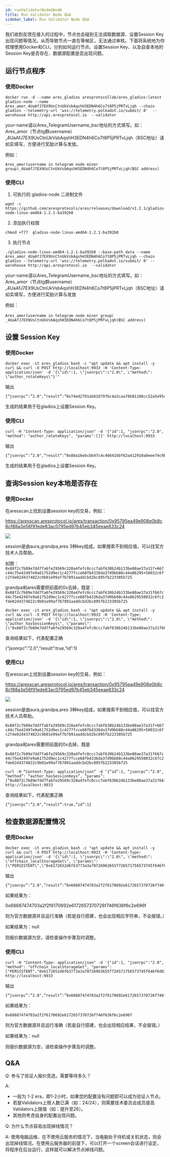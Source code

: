 ```yaml
---
id: runValidatorNodeQAndA
title: Run Validator Node Q&A
sidebar_label: Run Validator Node Q&A
---
```


我们收到反馈在接入的过程中，节点也会碰到无法调取数据源、设置Session Key出现问题等情况。从而导致节点一直在等候区，无法通过审核。下面将系统地为你梳理使用Docker和CLI，分别如何运行节点、设置Session Key、以及自查本地的Session Key是否存在、数据源配置是否出现问题。


## 运行节点程序
### 使用Docker

````
docker run -d --name ares_gladios aresprotocollab/ares_gladios:latest gladios-node --name Ares_amor_4UaAfJ7EX9UsCtnUkVsbAqshH3EDN4h6Co7t8P5jPRTvLjqh --chain gladios --telemetry-url 'wss://telemetry.polkadot.io/submit/ 0'  --warehouse http://api.aresprotocol.io  --validator
````

your-name请以Ares_TelegramUsername_bsc地址的方式填写。如：Ares_amor（节点tg群username）_4UaAfJ7EX9UsCtnUkVsbAqshH3EDN4h6Co7t8P5jPRTvLjqh（BSC地址）请如实填写，方便进行奖励计算与发放。

例如：
````
Ares_amor(username in telegram node miner group)_4UaAfJ7EX9UsCtnUkVsbAqshH3EDN4h6Co7t8P5jPRTvLjqh(BSC address)
````

### 使用CLI

1. 可执行的 gladios-node 二进制文件

````
wget -c https://github.com/aresprotocols/ares/releases/download/v1.2.1/gladios-node-linux-amd64-1.2.1-ba392b0
````
2. 添加执行权限

````
chmod +777  gladios-node-linux-amd64-1.2.1-ba392b0
````

3. 执行节点

````
./gladios-node-linux-amd64-1.2.1-ba392b0 --base-path data --name Ares_amor_4UaAfJ7EX9UsCtnUkVsbAqshH3EDN4h6Co7t8P5jPRTvLjqh --chain gladios --telemetry-url 'wss://telemetry.polkadot.io/submit/ 0' --warehouse http://api.aresprotocol.io  --validator
````

your-name请以Ares_TelegramUsername_bsc地址的方式填写。如：Ares_amor（节点tg群username）_4UaAfJ7EX9UsCtnUkVsbAqshH3EDN4h6Co7t8P5jPRTvLjqh（BSC地址）请如实填写，方便进行奖励计算与发放

例如：
````
Ares_amor(username in telegram node miner group）_4UaAfJ7EX9UsCtnUkVsbAqshH3EDN4h6Co7t8P5jPRTvLjqh(BSC address)
````

## 设置 Session Key

### 使用Docker

````
docker exec -it ares_gladios bash -c "apt update && apt install -y curl && curl -X POST http://localhost:9933 -H 'Content-Type: application/json' -d '{\"id\":1, \"jsonrpc\":\"2.0\", \"method\": \"author_rotateKeys\"}'"
````

输出

````
{“jsonrpc”:”2.0",”result”:”0x74ed2791ab818797bc4a2caa78b01180cc52a5e95c8cd5286d2642b671c3986d00a93e91eaedd838f275f4c49f1c9a9c2525f7f34577c556f02bc357eddaa4dbf28ab5102be4fa22b6b8115765d290de0c6c91f37a265acecdf3782746bff32b”,”id”:1}
````

生成的结果用于在gladios上设置Session Key。


### 使用CLI

````
curl -H "Content-Type: application/json" -d '{"id":1, "jsonrpc":"2.0", "method": "author_rotateKeys", "params":[]}' http://localhost:9933
````

输出

````
{“jsonrpc”:”2.0",”result”:”0x88a16ebcbb47c4c466416bf62a412910a8eee74c9b9b7fa3fe922f5f2f6b3a256ec28920cf2811088090b45c1c7faf9f5434a32929a4251667b38dcd530b9934f2fb357cf4ac2f8b024e3db8946e2ce185b8bc66f0f03d2cf5c94fa293e29f23",”id”:1}
````

生成的结果用于在gladios上设置Session Key。


## 查询Session key本地是否存在

### 使用Docker

在aresscan上找到设置session key的交易，例如：

https://aresscan.aresprotocol.io/ares/transaction/0x95795ea49e908e0b8c8cf88a3e56f91ede63ac0795ed97b45eb345eeae833c24

![](assets/build/301.png)

session是由aura,grandpa,ares 3种key组成，如果搜索不到相应值，可以找官方技术人员帮助。

如图：
`0x88f2c7b89e7dd7fa6fe29569c320a4fefc0ccc7abf630b24b133be80ae37a31f+667c44c75e42497e9a61752d9ec1c4277fcce68fb4336da37d9bb88c44a06295+50032c6fc2fde02d4374822c9b01e99af7b7891aaddcbd2bc895fb223305b725`

grandpa和ares需要把前面的0x去掉，既是：
`0x88f2c7b89e7dd7fa6fe29569c320a4fefc0ccc7abf630b24b133be80ae37a31f667c44c75e42497e9a61752d9ec1c4277fcce68fb4336da37d9bb88c44a0629550032c6fc2fde02d4374822c9b01e99af7b7891aaddcbd2bc895fb223305b725`

````
docker exec -it ares_gladios bash -c "apt update && apt install -y curl && curl -X POST http://localhost:9933 -H 'Content-Type: application/json' -d '{\"id\":1, \"jsonrpc\":\"2.0\", \"method\": \"author_hasSessionKeys\", \"params\": [\"0x88f2c7b89e7dd7fa6fe29569c320a4fefc0ccc7abf630b24b133be80ae37a31f667c44c75e42497e9a61752d9ec1c4277fcce68fb4336da37d9bb88c44a0629550032c6fc2fde02d4374822c9b01e99af7b7891aaddcbd2bc895fb223305b725\"]}'"
````

查询结果如下，代表配置正确

{“jsonrpc”:”2.0",”result”:true,”id”:1}


### 使用CLI

在aresscan上找到设置session key的交易，例如：

https://aresscan.aresprotocol.io/ares/transaction/0x95795ea49e908e0b8c8cf88a3e56f91ede63ac0795ed97b45eb345eeae833c24

![](assets/build/301.png)

session是由aura,grandpa,ares 3种key组成，如果搜索不到相应值，可以找官方技术人员帮助。

`0x88f2c7b89e7dd7fa6fe29569c320a4fefc0ccc7abf630b24b133be80ae37a31f+667c44c75e42497e9a61752d9ec1c4277fcce68fb4336da37d9bb88c44a06295+50032c6fc2fde02d4374822c9b01e99af7b7891aaddcbd2bc895fb223305b725`

grandpa和ares需要把前面的0x去掉，既是

`0x88f2c7b89e7dd7fa6fe29569c320a4fefc0ccc7abf630b24b133be80ae37a31f667c44c75e42497e9a61752d9ec1c4277fcce68fb4336da37d9bb88c44a0629550032c6fc2fde02d4374822c9b01e99af7b7891aaddcbd2bc895fb223305b725`

````
curl -H “Content-Type: application/json” -d ‘{“id”:1, “jsonrpc”:”2.0", “method”: “author_hasSessionKeys”, “params”:[“0x88f2c7b89e7dd7fa6fe29569c320a4fefc0ccc7abf630b24b133be80ae37a31f667c44c75e42497e9a61752d9ec1c4277fcce68fb4336da37d9bb88c44a0629550032c6fc2fde02d4374822c9b01e99af7b7891aaddcbd2bc895fb223305b725”]}’ http://localhost:9933
````

查询结果如下，代表配置正确

````
{“jsonrpc”:”2.0",”result”:true,”id”:1}
````


## 检查数据源配置情况

### 使用Docker

````
docker exec -it ares_gladios bash -c "apt update && apt install -y curl && curl -X POST http://localhost:9933 -H 'Content-Type: application/json' -d '{\"id\":1, \"jsonrpc\":\"2.0\", \"method\": \"offchain_localStorageGet\", \"params\": [\"PERSISTENT\",\"0x6172652d6f63773a3a70726963655f726571756573745f646f6d61696e\"]}'"
````

输出

````
{“jsonrpc”:”2.0",”result”:”0x68687474703a2f2f6170692e6172657370726f746f636f6c2e696f”,”id”:1}
````

如果结果为：

0x68687474703a2f2f6170692e6172657370726f746f636f6c2e696f

则为官方数据源并且运行准确（若是自行搭建，也会出现相应字符串，不会报错。）

如果结果为：null

则报价数据源为空，请检查操作步骤及时调整。


### 使用CLI

````
curl -H "Content-Type: application/json" -d '{"id":1, "jsonrpc":"2.0", "method": "offchain_localStorageGet", "params":["PERSISTENT","0x6172652d6f63773a3a70726963655f726571756573745f646f6d61696e"]}' http://localhost:9933
````

输出
````
{“jsonrpc”:”2.0",”result”:”0x68687474703a2f2f6170692e6172657370726f746f636f6c2e696f”,”id”:1}
````
如果结果为：

`0x68687474703a2f2f6170692e6172657370726f746f636f6c2e696f`

则为官方数据源并且运行准确（若是自行搭建，也会出现相应结果，不会报错。）

如果结果为：null

则报价数据源为空，请检查操作步骤及时调整。



## Q&A

Q: 参与了验证人报价竞选，需要等待多久？

A:
* 一般为 1-2 era，即1-2小时，如果您的配置没有问题即可以成为验证人节点。
* 若是Validators上限人数已满（如：24/24），则需要技术委员会成员提高Validators上限值（如：提升至26）。
* 其他则考虑自身的配置出现问题。

Q: 为什么节点容易出现掉线情况？

A: 使用电脑运维，在不使用云服务的情况下，当电脑处于待机或关机状态，则会出现掉线情况。在使用云服务器的前提下，可以打开一个screen会话进行设定，将程序在后台运行，这样就可以解决节点掉线问题。
